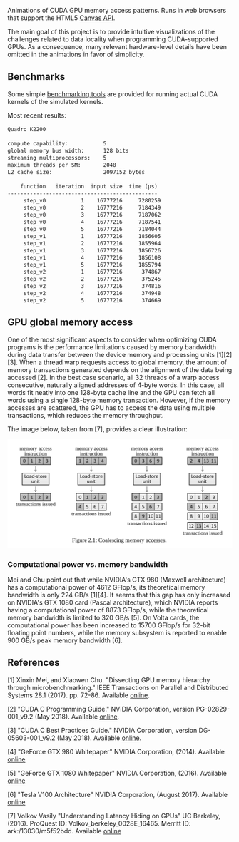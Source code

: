 Animations of CUDA GPU memory access patterns.
Runs in web browsers that support the HTML5 [Canvas API](https://developer.mozilla.org/en-US/docs/Web/API/Canvas_API).

The main goal of this project is to provide intuitive visualizations of the challenges related to data locality when programming CUDA-supported GPUs.
As a consequence, many relevant hardware-level details have been omitted in the animations in favor of simplicity.

## Benchmarks

Some simple [benchmarking tools](cuda) are provided for running actual CUDA kernels of the simulated kernels.

Most recent results:
```
Quadro K2200

compute capability:           5
global memory bus width:      128 bits
streaming multiprocessors:    5
maximum threads per SM:       2048
L2 cache size:                2097152 bytes

    function   iteration  input size  time (μs)
-----------------------------------------------
     step_v0           1    16777216     7280259
     step_v0           2    16777216     7184349
     step_v0           3    16777216     7187062
     step_v0           4    16777216     7187541
     step_v0           5    16777216     7184044
     step_v1           1    16777216     1856605
     step_v1           2    16777216     1855964
     step_v1           3    16777216     1856726
     step_v1           4    16777216     1856108
     step_v1           5    16777216     1855794
     step_v2           1    16777216      374867
     step_v2           2    16777216      375245
     step_v2           3    16777216      374816
     step_v2           4    16777216      374948
     step_v2           5    16777216      374669
```

## GPU global memory access

One of the most significant aspects to consider when optimizing CUDA programs is the performance limitations caused by memory bandwidth during data transfer between the device memory and processing units [1][2][3].
When a thread warp requests access to global memory, the amount of memory transactions generated depends on the alignment of the data being accessed [2].
In the best case scenario, all 32 threads of a warp access consecutive, naturally aligned addresses of 4-byte words.
In this case, all words fit neatly into one 128-byte cache line and the GPU can fetch all words using a single 128-byte memory transaction.
However, if the memory accesses are scattered, the GPU has to access the data using multiple transactions, which reduces the memory throughput.

The image below, taken from [7], provides a clear illustration:

![Coalescing memory accesses](img/coalescing_mem_access.png "Coalescing memory accesses [7]")


### Computational power vs. memory bandwidth

Mei and Chu point out that while NVIDIA's GTX 980 (Maxwell architecture) has a computational power of 4612 GFlop/s, its theoretical memory bandwidth is only 224 GB/s [1][4].
It seems that this gap has only increased on NVIDIA's GTX 1080 card (Pascal architecture), which NVIDIA reports having a computational power of 8873 GFlop/s, while the theoretical memory bandwidth is limited to 320 GB/s [5].
On Volta cards, the computational power has been increased to 15700 GFlop/s for 32-bit floating point numbers, while the memory subsystem is reported to enable 900 GB/s peak memory bandwidth [6].

## References

[1] Xinxin Mei, and Xiaowen Chu.
"Dissecting GPU memory hierarchy through microbenchmarking."
IEEE Transactions on Parallel and Distributed Systems 28.1 (2017). pp. 72-86.
Available [online](https://arxiv.org/abs/1509.02308).

[2] "CUDA C Programming Guide."
NVIDIA Corporation, version PG-02829-001_v9.2 (May 2018).
Available [online](https://docs.nvidia.com/cuda/cuda-c-programming-guide/index.html).

[3] "CUDA C Best Practices Guide."
NVIDIA Corporation, version DG-05603-001_v9.2 (May 2018).
Available [online](https://docs.nvidia.com/cuda/cuda-c-best-practices-guide/index.html).

[4] "GeForce GTX 980 Whitepaper"
NVIDIA Corporation, (2014).
Available [online](https://international.download.nvidia.com/geforce-com/international/pdfs/GeForce_GTX_980_Whitepaper_FINAL.PDF)

[5] "GeForce GTX 1080 Whitepaper"
NVIDIA Corporation, (2016).
Available [online](https://international.download.nvidia.com/geforce-com/international/pdfs/GeForce_GTX_1080_Whitepaper_FINAL.pdf)

[6] "Tesla V100 Architecture"
NVIDIA Corporation, (August 2017).
Available [online](https://images.nvidia.com/content/volta-architecture/pdf/volta-architecture-whitepaper.pdf)

[7] Volkov Vasily
"Understanding Latency Hiding on GPUs"
UC Berkeley, (2016).
ProQuest ID: Volkov_berkeley_0028E_16465. Merritt ID: ark:/13030/m5f52bdd.
Available [online](https://escholarship.org/uc/item/1wb7f3h4)
